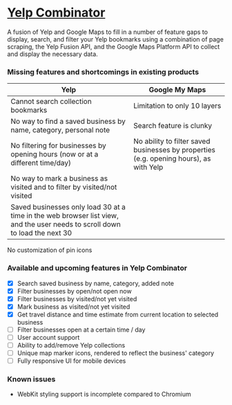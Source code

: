 # [Yelp Combinator](http://yelp-combinator.louiscohen.me)
A fusion of Yelp and Google Maps to fill in a number of feature gaps to display, search, and filter your Yelp bookmarks using a combination of page scraping, the Yelp Fusion API, and the Google Maps Platform API to collect and display the necessary data.

### Missing features and shortcomings in existing products
Yelp | Google My Maps
---- | --------------
Cannot search collection bookmarks | Limitation to only 10 layers
No way to find a saved business by name, category, personal note | Search feature is clunky
No filtering for businesses by opening hours (now or at a different time/day) | No ability to filter saved businesses by properties (e.g. opening hours), as with Yelp
No way to mark a business as visited and to filter by visited/not visited | 
Saved businesses only load 30 at a time in the web browser list view, and the user needs to scroll down to load the next 30 | 
No customization of pin icons

### Available and upcoming features in Yelp Combinator
- [x] Search saved business by name, category, added note
- [x] Filter businesses by open/not open now
- [x] Filter businesses by visited/not yet visited
- [x] Mark business as visited/not yet visited
- [x] Get travel distance and time estimate from current location to selected business
- [ ] Filter businesses open at a certain time / day
- [ ] User account support
- [ ] Ability to add/remove Yelp collections
- [ ] Unique map marker icons, rendered to reflect the business' category
- [ ] Fully responsive UI for mobile devices

### Known issues
* WebKit styling support is incomplete compared to Chromium